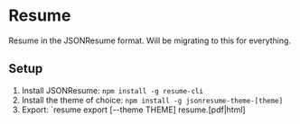 # Resume

Resume in the JSONResume format. Will be migrating to this for everything.

## Setup

1. Install JSONResume: `npm install -g resume-cli`
2. Install the theme of choice: `npm install -g jsonresume-theme-[theme]`
3. Export: `resume export [--theme THEME] resume.[pdf|html]
